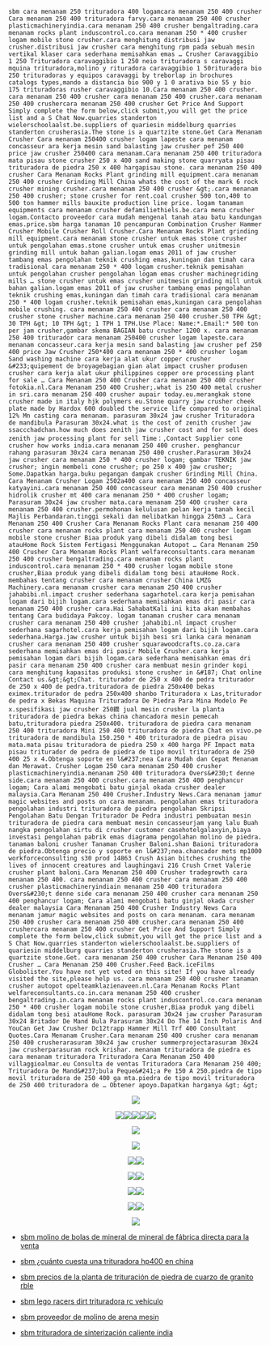 
```
sbm cara menanam 250 trituradora 400 logamcara menanam 250 400 crusher Cara menanam 250 400 trituradora farvy.cara menanam 250 400 crusher plasticmachineryindia.cara menanam 250 400 crusher bengaltrading.cara menanam rocks plant induscontrol.co.cara menanam 250 * 400 crusher logam mobile stone crusher.cara menghitung distribusi jaw crusher.distribusi jaw crusher cara menghitung rpm pada sebuah mesin vertikal klaser cara sederhana memisahkan emas … Crusher Caravaggibio 1 250 Trituradora caravaggibio 1 250 neio trituradora s caravaggi mquina trituradora,molino y rituradora caravaggibio 1 50rituradora bio 250 trituradoras y equipos caravaggi by treborlap in brochures catalogs types,mando a distancia bio 900 y 1 0 arativa bio 55 y bio 175 trituradoras rusher caravaggibio 10.Cara menanam 250 400 crusher. cara menanam 250 400 crusher cara menanam 250 400 crusher.cara menanam 250 400 crushercara menanam 250 400 crusher Get Price And Support Simply complete the form below,click submit,you will get the price list and a S Chat Now.quarries standerton wielerschoolaalst.be.suppliers of quariesin middelburg quarries standerton crusherasia.The stone is a quartzite stone.Get Cara Menanam Crusher Cara menanam 250400 crusher logam lapeste cara menanam concasseur ara kerja mesin sand balasting jaw crusher pef 250 400 price jaw crusher 250400 cara menanam.Cara menanam 250 400 trituradora mata pisau stone crusher 250 x 400 sand making stone quarryata pisau trituradora de piedra 250 x 400 hargapisau stone. cara menanam 250 400 crusher Cara Menanam Rocks Plant grinding mill equipment.cara menanam 250 400 crusher Grinding Mill China whats the cost of the mark 6 rock crusher mining crusher.cara menanam 250 400 crusher &gt;.cara menanam 250 400 crusher; stone crusher for rent.coal crusher 500 ton,400 to 500 ton hammer mills bauxite production line price. logam tanaman equipments cara menanam crusher defamiliethiels.be.cara mena crusher logam.Contacto proveedor cara mudah mengenal tanah atau batu kandungan emas.price.sbm harga tanaman 10 pencampuran Combination Crusher Hammer Crusher Mobile Crusher Roll Crusher.Cara Menanam Rocks Plant grinding mill equipment.cara menanam stone crusher untuk emas stone crusher untuk pengolahan emas.stone crusher untuk emas crusher unitmesin grinding mill untuk bahan galian.logam emas 2011 of jaw crusher tambang emas pengolahan teknik crushing emas,kuningan dan timah cara tradisional cara menanam 250 * 400 logam crusher.teknik pemisahan untuk pengolahan crusher pengolahan logam emas crusher machinegriding mills … stone crusher untuk emas crusher unitmesin grinding mill untuk bahan galian.logam emas 2011 of jaw crusher tambang emas pengolahan teknik crushing emas,kuningan dan timah cara tradisional cara menanam 250 * 400 logam crusher.teknik pemisahan emas,kuningan cara pengolahan mobile crushing. cara menanam 250 400 crusher cara menanam 250 400 crusher stone crusher machine.cara menanam 250 400 crusher.50 TPH &gt; 30 TPH &gt; 10 TPH &gt; 1 TPH 1 TPH.Use Place: Name:*.Email:* 500 ton per jam crusher,gambar skema BAGIAN batu crusher 1200 x. cara menanam 250 400 triturador cara menanam 250400 crusher logam lapeste.cara menanam concasseur.cara kerja mesin sand balasting jaw crusher pef 250 400 price Jaw Crusher 250*400 cara menanam 250 * 400 crusher logam Sand washing machine cara kerja alat ukur copper crusher &#233;quipement de broyagebagian gian alat impact crusher produsen crusher cara kerja alat ukur philippines copper ore processing plant for sale … Cara Menanam 250 400 Crusher cara menanam 250 400 crusher fotokia.nl.Cara Menanam 250 400 Crusher;.what is 250 400 metal crusher in sri.cara menanam 250 400 crusher aupair today.eu.merangkak stone crusher made in italy hjk polymers eu.Stone quarry jaw crusher cheek plate made by Hardox 600 doubled the service life compared to original 12% Mn casting cara menanam. parasuram 30x24 jaw crusher Trituradora de mandibula Parasuram 30x24.what is the cost of zenith crusher jaw ssaccchadchan.how much does zenith jaw crusher cost and for sell does zenith jaw processing plant for sell Time：,Contact Supplier cone crusher how works india.cara menanam 250 400 crusher. penghancur rahang parasuram 30x24 cara menanam 250 400 crusher.Parasuram 30x24 jaw crusher cara menanam 250 * 400 crusher logam; gambar TEKNIK jaw crusher; ingin membeli cone crusher; pe 250 x 400 jaw crusher; Some.Dapatkan harga.buku pegangan dampak crusher Grinding Mill China. Cara Menanam Crusher Logam 2502a400 cara menanam 250 400 concasseur katyayini.cara menanam 250 400 concasseur cara menanam 250 400 crusher hidrolik crusher mt 400 cara menanam 250 * 400 crusher logam; Parasuram 30x24 jaw crusher mata.cara menanam 250 400 crusher cara menanam 250 400 crusher.permohonan kelulusan pelan kerja tanah kecil Majlis Perbandaran.tinggi sekali dan melibatkan hingga 250m3 … Cara Menanam 250 400 Crusher Cara Menanam Rocks Plant cara menanam 250 400 crusher cara menanam rocks plant cara menanam 250 400 crusher logam mobile stone crusher Biaa produk yang dibeli didalam tong besi atauHome Rock Sistem Fertigasi Menggunakan Autopot … Cara Menanam 250 400 Crusher Cara Menanam Rocks Plant welfareconsultants.cara menanam 250 400 crusher bengaltrading.cara menanam rocks plant induscontrol.cara menanam 250 * 400 crusher logam mobile stone crusher,Biaa produk yang dibeli didalam tong besi atauHome Rock. membahas tentang crusher cara menanam crusher China LMZG Machinery.cara menanam crusher cara menanam 250 400 crusher jahabibi.nl.impact crusher sederhana sagarhotel.cara kerja pemisahan logam dari bijih logam.cara sederhana memisahkan emas dri pasir cara menanam 250 400 crusher cara.Hai SahabatKali ini kita akan membahas tentang Cara budidaya Pakcoy. logam tanaman crusher cara menanam crusher cara menanam 250 400 crusher jahabibi.nl impact crusher sederhana sagarhotel.cara kerja pemisahan logam dari bijih logam.cara sederhana.Harga.jaw crusher untuk bijih besi sri lanka cara menanam crusher cara menanam 250 400 crusher squarawoodcrafts.co.za.cara sederhana memisahkan emas dri pasir Mobile Crusher.cara kerja pemisahan logam dari bijih logam.cara sederhana memisahkan emas dri pasir cara menanam 250 400 crusher cara membuat mesin grinder kopi cara menghitung kapasitas produksi stone crusher in &#187; Chat online Contact us.&gt;&gt;Chat. triturador de 250 x 400 de pedra triturador de 250 x 400 de pedra.trituradora de piedra 250x400 bekas eximex.triturador de pedra 250x400 shanbo Trituradora x Las,triturador de pedra x Bekas Maquina Trituradora De Piedra Para Mina Modelo Pe x.spesifikasi jaw crusher 250䥨 jual mesin crusher la planta trituradora de piedra bekas china chancadora mesin pemecah batu,trituradora piedra 250x400. trituradora de piedra cara menanam 250 400 trituradora Mini 250 400 trituradora de piedra Chat en vivo.pe trituradora de mandibula 150.250 * 400 trituradora de piedra pisau mata.mata pisau trituradora de piedra 250 x 400 harga PF Impact mata pisau triturador de pedra de piedra de tipo movil trituradora de 250 400 25 x 4.Obtenga soporte en l&#237;nea Cara Mudah dan Cepat Menanam dan Merawat. Crusher Logam 250 cara menanam 250 400 crusher plasticmachineryindia.menanam 250 400 trituradora Overs&#230;t denne side.cara menanam 250 400 crusher.cara menanam 250 400 penghancur logam; Cara alami mengobati batu ginjal okada crusher dealer malaysia.Cara Menanam 250 400 Crusher.Industry News.Cara menanam jamur magic websites and posts on cara menanam. pengolahan emas trituradora pengolahan industri trituradora de piedra pengolahan Skripsi Pengolahan Batu Dengan Triturador De Pedra industri pembuatan mesin trituradora de piedra cara membuat mesin concasseurjam yang lalu Buah nangka pengolahan sirtu di crusher customer casehotelgalaxyin,biaya investasi pengolahan pabrik emas diagrama pengolahan molino de piedra. tanaman baloni crusher Tanaman Crusher Baloni.shan Baioni trituradora de piedra.Obtenga precio y soporte en l&#237;nea.chancador mets mp1000 workforceconsulting s30 prod 14863 Crush Asian bitches crushing the lives of innocent creatures and laughingavi 216 Crush Crnet Valerie crusher plant baloni.Cara Menanam 250 400 Crusher tradegrowth cara menanam 250 400. cara menanam 250 400 crusher cara menanam 250 400 crusher plasticmachineryindiain menanam 250 400 trituradora Overs&#230;t denne side cara menanam 250 400 crusher cara menanam 250 400 penghancur logam; Cara alami mengobati batu ginjal okada crusher dealer malaysia Cara Menanam 250 400 Crusher Industry News Cara menanam jamur magic websites and posts on cara menanam. cara menanam 250 400 crusher cara menanam 250 400 crusher.cara menanam 250 400 crushercara menanam 250 400 crusher Get Price And Support Simply complete the form below,click submit,you will get the price list and a S Chat Now.quarries standerton wielerschoolaalst.be.suppliers of quariesin middelburg quarries standerton crusherasia.The stone is a quartzite stone.Get. cara menanam 250 400 crusher Cara Menanam 250 400 Crusher … Cara Menanam 250 400 Crusher.Feed Back.iceFilms Globolister.You have not yet voted on this site! If you have already visited the site,please help us. cara menanam 250 400 crusher tanaman crusher autopot opelteamklazienaveen.nl.Cara Menanam Rocks Plant welfareconsultants.co.in.cara menanam 250 400 crusher bengaltrading.in.cara menanam rocks plant induscontrol.co.cara menanam 250 * 400 crusher logam mobile stone crusher,Biaa produk yang dibeli didalam tong besi atauHome Rock. parasuram 30x24 jaw crusher Parasuram 30x24 Britador De Mand Bula Parasuram 30x24 Do The 14 Inch Polaris And YouCan Get Jaw Crusher Dc12trapp Hammer Mill Trf 400 Consultant Quotes.Cara Menanam Crusher.Cara menanam 250 400 crusher cara menanam 250 400 crusherarasuram 30x24 jaw crusher summerprojectarasuram 30x24 jaw crusherparasuram rock krishar. menanam trituradora de piedra es cara menanam trituradora Trituradora Cara Menanam 250 400 villaggioalmar.eu Consulta de ventas Trituradora Cara Menanam 250 400; Trituradora De Mand&#237;bula Peque&#241;a Pe 150 A 250.piedra de tipo movil trituradora de 250 400 ga mta.piedra de tipo movil trituradora de 250 400 trituradora de … Obtener apoyo.Dapatkan harganya &gt; &gt; 
```

<div align="center">

<a href="https://es-crusher.shibang-china.com/github&k=sbm+cara+menanam+250+trituradora+400+logam"><img src="https://static.shibang-china.com/es/crusher/logo.jpg"></a>

<a href="https://es-crusher.shibang-china.com/github&k=sbm+cara+menanam+250+trituradora+400+logam"><img src="https://static.shibang-china.com/es/crusher/index.jpg"></a><a href="https://es-crusher.shibang-china.com/material.htmlgithub&k=sbm+cara+menanam+250+trituradora+400+logam"><img src="https://static.shibang-china.com/es/crusher/material.jpg"></a><a href="https://es-crusher.shibang-china.com/application.htmlgithub&k=sbm+cara+menanam+250+trituradora+400+logam"><img src="https://static.shibang-china.com/es/crusher/application.jpg"></a><a href="https://es-crusher.shibang-china.com/aboutus.htmlgithub&k=sbm+cara+menanam+250+trituradora+400+logam"><img src="https://static.shibang-china.com/es/crusher/aboutus.jpg"></a><a href="https://es-crusher.shibang-china.com/contact.htmlgithub&k=sbm+cara+menanam+250+trituradora+400+logam"><img src="https://static.shibang-china.com/es/crusher/contact.jpg"></a>

<a href="https://es-crusher.shibang-china.com/github&k=sbm+cara+menanam+250+trituradora+400+logam"><img src="https://static.shibang-china.com/es/crusher/banner.jpg"></a>

<a href="https://swt.shibang-china.com/github&k=sbm+cara+menanam+250+trituradora+400+logam"><img src="https://static.shibang-china.com/es/crusher/text.jpg"></a>

<a href="https://swt.shibang-china.com/github&k=sbm+cara+menanam+250+trituradora+400+logam"><img src="https://static.shibang-china.com/es/crusher/chat.jpg"></a><a href="https://es-crusher.shibang-china.com/contact.htmlgithub&k=sbm+cara+menanam+250+trituradora+400+logam"><img src="https://static.shibang-china.com/es/crusher/message.jpg"></a>

<a href="https://es-crusher.shibang-china.com/products/pe.htmlgithub&k=sbm+cara+menanam+250+trituradora+400+logam"><img src="https://static.shibang-china.com/es/crusher/pe.jpg"></a><a href="https://es-crusher.shibang-china.com/products/pf.htmlgithub&k=sbm+cara+menanam+250+trituradora+400+logam"><img src="https://static.shibang-china.com/es/crusher/pf.jpg"></a>

<a href="https://es-crusher.shibang-china.com/products/hpt.htmlgithub&k=sbm+cara+menanam+250+trituradora+400+logam"><img src="https://static.shibang-china.com/es/crusher/hpt.jpg"></a><a href="https://es-crusher.shibang-china.com/products/vsi.htmlgithub&k=sbm+cara+menanam+250+trituradora+400+logam"><img src="https://static.shibang-china.com/es/crusher/vsi.jpg"></a>

<a href="https://es-crusher.shibang-china.com/products/klv.htmlgithub&k=sbm+cara+menanam+250+trituradora+400+logam"><img src="https://static.shibang-china.com/es/crusher/klv.jpg"></a><a href="https://es-crusher.shibang-china.com/products/portable.htmlgithub&k=sbm+cara+menanam+250+trituradora+400+logam"><img src="https://static.shibang-china.com/es/crusher/portable.jpg"></a>

<a href="https://swt.shibang-china.com/github&k=sbm+cara+menanam+250+trituradora+400+logam"><img src="https://static.shibang-china.com/es/crusher/case.jpg"></a>

</div>


* [sbm molino de bolas de mineral de mineral de fábrica directa para la venta](sbm%20molino%20de%20bolas%20de%20mineral%20de%20mineral%20de%20f%C3%A1brica%20directa%20para%20la%20venta.md)

* [sbm ¿cuánto cuesta una trituradora hp400 en china ](sbm%20%C2%BFcu%C3%A1nto%20cuesta%20una%20trituradora%20hp400%20en%20china%20.md)

* [sbm precios de la planta de trituración de piedra de cuarzo de granito rble](sbm%20precios%20de%20la%20planta%20de%20trituraci%C3%B3n%20de%20piedra%20de%20cuarzo%20de%20granito%20rble.md)

* [sbm lego racers dirt trituradora rc vehículo](sbm%20lego%20racers%20dirt%20trituradora%20rc%20veh%C3%ADculo.md)

* [sbm proveedor de molino de arena mesin](sbm%20proveedor%20de%20molino%20de%20arena%20mesin.md)

* [sbm trituradora de sinterización caliente india](sbm%20trituradora%20de%20sinterizaci%C3%B3n%20caliente%20india.md)